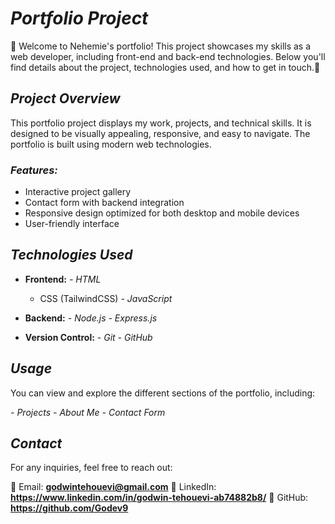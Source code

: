 # *Portfolio Project*

🤠 Welcome to Nehemie's portfolio! This project showcases my skills as a web developer, including front-end and back-end technologies. Below you'll find details about the project, technologies used, and how to get in touch.🚀

## *Project Overview*

This portfolio project displays my work, projects, and technical skills. It is designed to be visually appealing, responsive, and easy to navigate. The portfolio is built using modern web technologies.

### *Features:*
- Interactive project gallery
- Contact form with backend integration
- Responsive design optimized for both desktop and mobile devices
- User-friendly interface

## *Technologies Used*

- **Frontend:**
  *- HTML*
  - CSS (TailwindCSS)
  *- JavaScript*

- **Backend:**
  *- Node.js*
  *- Express.js*
  
- **Version Control:**
  *- Git*
  *- GitHub*

## *Usage*

You can view and explore the different sections of the portfolio, including:

*- Projects*
*- About Me*
*- Contact Form*

## *Contact*

For any inquiries, feel free to reach out:

📧 Email: **godwintehouevi@gmail.com**
🔗 LinkedIn: **https://www.linkedin.com/in/godwin-tehouevi-ab74882b8/**
🐙 GitHub: **https://github.com/Godev9**

